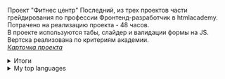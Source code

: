 Проект "Фитнес центр"
Последний, из трех проектов части грейдирования по профессии Фронтенд-разработчик в htmlacademy.<br>
Потрачено на реализацию проекта - 48 часов.<br>
В проекте используются табы, слайдер и валидации формы на JS.<br>
Вертска реализована по критериям академии.<br>
<i><a href="https://docs.google.com/spreadsheets/d/1Q1j3cO-mVtxiVXXoigtRa7MxF1rPhbNSGHhpINl6gr4/edit#gid=1031935164">Карточка проекта</a></i>

<details>
<summary>Итоги</summary>
  
| Критерий | Результат |
|-----:|-----------|
|     Коэффицент скорости в днях| 122,22%|
|     Коэффицент скорости в часах| 82,96%    |
|     Оценка за код-ревью| 96,00%       |
|     Оценка за баг-лист| 90,00%       |
|     Общий балл за качество| 93,00%       |

</details>

<details>
<summary>My top languages</summary>

| Критерий | Результат |
|-----:|-----------|
|     Коэффицент скорости в днях| 122,22%|
|     Коэффицент скорости в часах| 82,96%    |
|     Оценка за код-ревью| 96,00%       |
|     Оценка за баг-лист| 90,00%       |
|     Общий балл за качество| 93,00%       |

</details>
